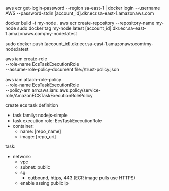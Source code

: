 aws ecr get-login-password --region sa-east-1 | docker login --username AWS --password-stdin [account_id].dkr.ecr.sa-east-1.amazonaws.com

docker build -t my-node .
aws ecr create-repository --repository-name my-node
sudo docker tag my-node:latest [account_id].dkr.ecr.sa-east-1.amazonaws.com/my-node:latest

sudo docker push [account_id].dkr.ecr.sa-east-1.amazonaws.com/my-node:latest

aws iam create-role \
  --role-name EcsTaskExecutionRole \
  --assume-role-policy-document file://trust-policy.json

aws iam attach-role-policy \
  --role-name EcsTaskExecutionRole \
  --policy-arn arn:aws:iam::aws:policy/service-role/AmazonECSTaskExecutionRolePolicy

create ecs task definition
  - task family: nodejs-simple
  - task execution role: EcsTaskExecutionRole
  - container:
    - name: [repo_name]
    - image: [repo_uri]

task:
  - network:
    - vpc
    - subnet: public
    - sg:
      - outbound, https, 443 (ECR image pulls use HTTPS)
    - enable assing public ip